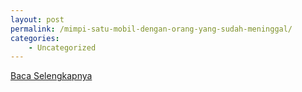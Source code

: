 ```yaml
---
layout: post
permalink: /mimpi-satu-mobil-dengan-orang-yang-sudah-meninggal/
categories:
    - Uncategorized
---
```


[Baca Selengkapnya](/06)